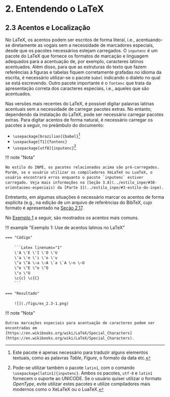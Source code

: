# 2. Entendendo o LaTeX

## 2.3 Acentos e Localização

No LaTeX, os acentos podem ser escritos de forma literal, i.e., acentuando-se diretamente as vogais sem a necessidade de marcadores especiais, desde que os pacotes necessários estejam carregados. O `inputenc` é um pacote do LaTeX que fornece os formatos de marcação e linguagem adequados para a acentuação de, por exemplo, caracteres latinos acentuados. Além disso, para que as estruturas do texto que fazem referências à figuras e tabelas fiquem corretamente grafadas no idioma da escrita, é necessário utilizar-se o pacote `babel` indicando o dialeto no qual se está escrevendo. Outro pacote importante é o `fontenc` que trata da apresentação correta dos caracteres especiais, i.e., aqueles que são acentuados.

Nas versões mais recentes do LaTeX, é possível digitar palavras latinas acentuais sem a necessidade de carregar pacotes extras. No entanto, dependendo da instalação do LaTeX, pode ser necessário carregar pacotes extras.  Para digitar acentos de forma natural, é necessário carregar os pacotes a seguir, no preâmbulo do documento:

* `\usepackage[brazilian]{babel}`[^3]
* `\usepackage[T1]{fontenc}`
* `\usepackage[utf8]{inputenc}`[^4]

[^3]: Este pacote é apenas necessário para traduzir alguns elementos textuais, como as palavras *Table*, *Figure*, o formato da data etc.
[^4]: Pode-se utilizar também o pacote `latin1`, com o comando `\usepackage[latin1]{inputenc}`. Ambos os pacotes, `utf-8` e `latin1` fornecem o suporte ao UNICODE. Se o usuário quiser utilizar o formato *OpenType*, evite utilizar estes pacotes e utilize compiladores mais modernos como o XeLaTeX ou o LuaTeX.

!!! note "Nota"

    No estilo do INPE, os pacotes relacionados acima são pré-carregados. Porém, se o usuário utilizar os compiladores XeLaTeX ou LuaTeX, o usuário encontrará erros enquanto o pacote `inputenc` estiver carregado. Veja mais informações na [Seção 3.8](../estilo_inpe/#38-orientacoes-especiais) da [Parte 3](../estilo_inpe/#3-estilo-do-inpe).

Entretanto, em algumas situações é necessário marcar os acentos de forma explícita (e.g., na edição de um arquivo de referências do BibTeX, cujo formato é apresentado na [Seção 2.17](../citacoes_referencias/#217-citacoes-e-referencias).

No [Exemplo 1](#exe_acentos) a seguir, são mostrados os acentos mais comuns.

!!! example "<a id="exe_acentos"></a>Exemplo 1: Use de acentos latinos no LaTeX"

    === "Código"

        ```Latex linenums="1"
        \'A \'E \'I \'O \'U
        \'a \'e \'i \'o \'u
        \^a \^A \~a \~A \`a \`A \~o \~O
        \^e \^E \^o \^O
        \"u \"U
        \c{c} \c{C}
        ```

    === "Resultado"

        ![](./figs/ex_2.3-1.png)

!!! note "Nota"

    Outras marcações especiais para acentuação de caracteres podem ser encontradas em [https://en.wikibooks.org/wiki/LaTeX/Special_Characters](https://en.wikibooks.org/wiki/LaTeX/Special_Characters).
